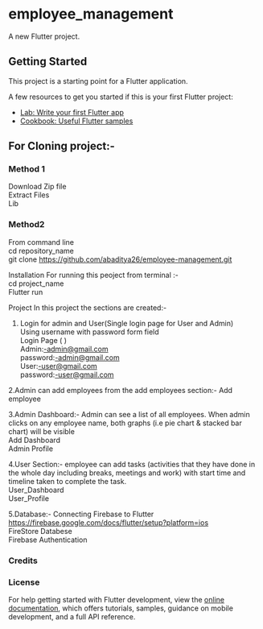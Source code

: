 # employee_management

A new Flutter project.

## Getting Started

This project is a starting point for a Flutter application.

A few resources to get you started if this is your first Flutter project:

- [Lab: Write your first Flutter app](https://docs.flutter.dev/get-started/codelab)
- [Cookbook: Useful Flutter samples](https://docs.flutter.dev/cookbook)


## For Cloning project:-
### Method 1
  Download Zip file\
  Extract Files\
  Lib

### Method2
  From command line\
  cd repository_name\
  git clone https://github.com/abaditya26/employee-management.git


Installation
  For running this peoject from terminal :-\
    cd project_name\
    Flutter run




Project
  In this project the sections are created:-
  1. Login for admin and User(Single login page for User and Admin)\
     Using username with password form field\
     Login Page ( )\
     Admin:-admin@gmail.com\
     password:-admin@gmail.com\
     User:-user@gmail.com\
     password:-user@gmail.com
     
     


   2.Admin can add employees from the add employees section:-
     Add employee

 
 
   3.Admin Dashboard:-
    Admin can see a list of all employees. When admin clicks on any employee
    name, both graphs (i.e pie chart & stacked bar chart) will be visible\
    Add Dashboard\
    Admin Profile




   4.User Section:-
    employee can add tasks (activities that they have done in the whole day including
    breaks, meetings and work) with start time and timeline taken to complete the task.\
    User_Dashboard\
    User_Profile

   5.Database:-
     Connecting Firebase to Flutter\
     https://firebase.google.com/docs/flutter/setup?platform=ios \
     FireStore Databese\
     Firebase Authentication

### Credits

### License






For help getting started with Flutter development, view the
[online documentation](https://docs.flutter.dev/), which offers tutorials, samples, guidance on
mobile development, and a full API reference.
